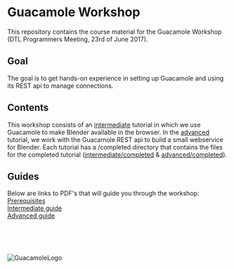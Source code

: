 # Guacamole Workshop
This repository contains the course material for the Guacamole Workshop (DTL Programmers Meeting, 23rd of June 2017).

## Goal
The goal is to get hands-on experience in setting up Guacamole and using its REST api to manage connections.

## Contents
This workshop consists of an [intermediate](/intermediate) tutorial in which we use Guacamole to make Blender available in the browser. In the [advanced](/advanced) tutorial, we work with the Guacamole REST api to build a small webservice for Blender. Each tutorial has a /completed directory that contains the files for the completed tutorial ([intermediate/completed](/intermediate/completed/) & [advanced/completed](/advanced/completed/)). 

## Guides
Below are links to PDF's that will guide you through the workshop:  
[Prerequisites](/db.md)  
[Intermediate guide](/intermediate/intermediate.md)    
[Advanced guide](/advanced/advanced.md)

<br/>
<br/>
<br/>

![GuacamoleLogo](https://techtastico.com/files/2010/07/Guacamole.jpg "Guacamole logo")
